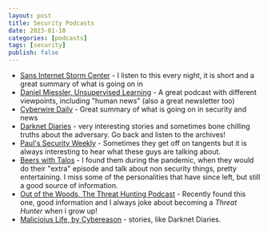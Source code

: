 ```yaml
---
layout: post
title: Security Podcasts
date: 2023-01-10
categories: [podcasts]
tags: [security]
publish: false
---
```


- [Sans Internet Storm Center](https://isc.sans.edu/podcastdetail.html) - I listen to this every night, it is short and a great summary of what is going on in
- [Daniel Miessler, Unsupervised Learning](https://danielmiessler.com/podcast/) - A great podcast with different viewpoints, including "human news" (also a great newsletter too)
- [Cyberwire Daily](https://thecyberwire.com/podcasts/daily-podcast) - Great summary of what is going on in security and news
- [Darknet Diaries](https://darknetdiaries.com/) - very interesting stories and sometimes bone chilling truths about the adversary. Go back and listen to the archives!
- [Paul's Security Weekly](https://www.scmagazine.com/podcast-show/pauls-security-weekly) - Sometimes they get off on tangents but it is always interesting to hear what these guys are talking about.
- [Beers with Talos](https://talosintelligence.com/podcasts/shows/beers_with_talos) - I found them during the pandemic, when they would do their "extra" episode and talk about non security things, pretty entertaining. I miss some of the personalities that have since left, but still a good source of information.
- [Out of the Woods, The Threat Hunting Podcast](https://www.cyborgsecurity.com/resources/podcast/) - Recently found this one, good information and I always joke about becoming a _Threat Hunter_ when i grow up!
- [Malicioius Life, by Cybereason](https://malicious.life/) - stories, like Darknet Diaries.
